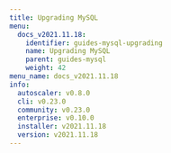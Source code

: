 ```yaml
---
title: Upgrading MySQL
menu:
  docs_v2021.11.18:
    identifier: guides-mysql-upgrading
    name: Upgrading MySQL
    parent: guides-mysql
    weight: 42
menu_name: docs_v2021.11.18
info:
  autoscaler: v0.8.0
  cli: v0.23.0
  community: v0.23.0
  enterprise: v0.10.0
  installer: v2021.11.18
  version: v2021.11.18
---
```


